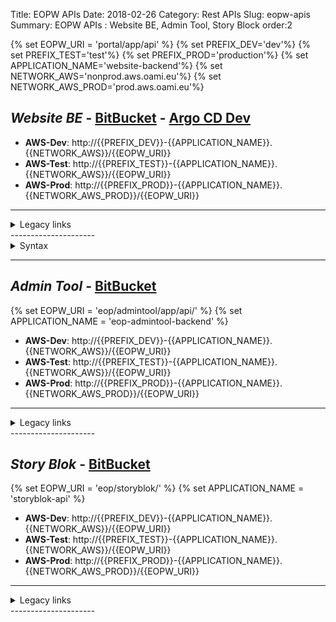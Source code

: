 Title: EOPW APIs
Date: 2018-02-26
Category: Rest APIs
Slug: eopw-apis
Summary: EOPW APIs : Website BE, Admin Tool, Story Block
order:2

{% set EOPW_URI = 'portal/app/api' %}
{% set PREFIX_DEV='dev'%}
{% set PREFIX_TEST='test'%}
{% set PREFIX_PROD='production'%}
{% set APPLICATION_NAME='website-backend'%}
{% set NETWORK_AWS='nonprod.aws.oami.eu'%}
{% set NETWORK_AWS_PROD='prod.aws.oami.eu'%}

## _Website BE_ - <a href="https://git.euipo.europa.eu/projects/EOPW/repos/eop-website-backend/browse" target="_blank">BitBucket</a> - <a href="https://argocd-dev.nonprod.aws.oami.eu/applications/argocd/website-dev-aws?view=tree&resource=" target="_blank">Argo CD Dev</a>


- **AWS-Dev**:  http://{{PREFIX_DEV}}-{{APPLICATION_NAME}}.{{NETWORK_AWS}}/{{EOPW_URI}}
- **AWS-Test**:  http://{{PREFIX_TEST}}-{{APPLICATION_NAME}}.{{NETWORK_AWS}}/{{EOPW_URI}}
- **AWS-Prod**:  http://{{PREFIX_PROD}}-{{APPLICATION_NAME}}.{{NETWORK_AWS_PROD}}/{{EOPW_URI}}

---------------------
<details>
<summary>Legacy links</summary>
<ul>
  <li>**Integration**:  https://integration.euipo.europa.eu/{{EOPW_URI}}</li>
  <li>**PreProd**:  https://pp.euipo.europa.eu/{{EOPW_URI}}</li>
  <li>**Prod**:  https://www.euipo.europa.eu/{{EOPW_URI}}</li>
</ul>
</details>
---------------------

<details>
<summary>Syntax</summary>
<ul>
<li>templates?page=0&size=10&sort=creationDate:desc</li>
<li>templates/:templateIdentifier/notes</li>
<li>drafts/designs</li>
<li>drafts/interpartes?keyword&size=5&page=0&sort=draftdate:DESC</li>
<li>drafts/interpartes?page=0&size=5&sort=draftdate%3Adesc</li>
<li>drafts/other?keyword&size=5&page=0&sort=draftdate:DESC</li>
<li>portfolio/trademarks?keyword=IF/mb&size=10&page=0&sort=applicationDate:desc</li>
<li>portfolio/trademarks?query=markBasis==EU_TRADEMARK and status=in=(ACCEPTANCE_PENDING,ACCEPTED)&page=0&sort=applicationDate:desc
</li>
<li>portfolio/oppositions?size=10&roleKind=CLAIMANT&page=0&sort=oppositionDate:desc</li>
<li>portfolio/oppositions?roleKind=CLAIMANT&size=10&page=0&sort=oppositionDate:desc&query=status=in=(ADMISSIBILITY_CHECK)
</li>
<li>portfolio/oppositions?size=50&page=0&roleKind=CLAIMANT</li>
<li>portfolio/trademarks?keyword=IF/mb&size=10&page=0&sort=applicationDate:desc</li>
<li>portfolio/trademarks/:applicationNumber</li>
<li>portfolio/oppositions/:oppositionId</li>
<li>portfolio/cancellations?size=20&page=0&roleKind=CLAIMANT</li>
<li>portfolio/designs?page=0&sort=applicationDate:desc&size=20&query=keyword==DM416DR</li>
<li>portfolio/designs?size=200&page=0&query=designNumber!=0</li>
<li>portfolio/designs?size=200&page=0&query=designNumber==000094560-0006</li>
<li>portfolio/designs/001754292-0001/comments</li>
<li>portfolio/appeals?page=0&size=25&roleKind=CLAIMANT&query=appealDate%3E%3D2022-05-01&sort=appealDate%3Adesc
</li>
<li>userprofile/:documentId/export</li>
<li>surveys/:identifier</li>
<li>surveys/:identifier/answer</li>
</ul>

</details>

---- 

## _Admin Tool_ - <a href="https://git.euipo.europa.eu/projects/EOPW/repos/eop-admintool-backend/browse" target="_blank">BitBucket</a>
{% set EOPW_URI = 'eop/admintool/app/api/' %}
{% set APPLICATION_NAME = 'eop-admintool-backend' %}
- **AWS-Dev**:  http://{{PREFIX_DEV}}-{{APPLICATION_NAME}}.{{NETWORK_AWS}}/{{EOPW_URI}}
- **AWS-Test**:  http://{{PREFIX_TEST}}-{{APPLICATION_NAME}}.{{NETWORK_AWS}}/{{EOPW_URI}}
- **AWS-Prod**:  http://{{PREFIX_PROD}}-{{APPLICATION_NAME}}.{{NETWORK_AWS_PROD}}/{{EOPW_URI}}

---------------------
<details>
<summary>Legacy links</summary>
<ul>
  <li>**Integration**:  https://integration.euipo.europa.eu/{{EOPW_URI}}</li>
  <li>**PreProd**:  https://pp.euipo.europa.eu/{{EOPW_URI}}</li>
  <li>**Prod**:  https://www.euipo.europa.eu/{{EOPW_URI}}</li>
</ul>
</details>
---------------------


## _Story Blok_ - <a href="https://git.euipo.europa.eu/projects/EOPW/repos/eop-storyblok-api/browse" target="_blank">BitBucket</a>
{% set EOPW_URI = 'eop/storyblok/' %}
{% set APPLICATION_NAME = 'storyblok-api' %}
- **AWS-Dev**:  http://{{PREFIX_DEV}}-{{APPLICATION_NAME}}.{{NETWORK_AWS}}/{{EOPW_URI}}
- **AWS-Test**:  http://{{PREFIX_TEST}}-{{APPLICATION_NAME}}.{{NETWORK_AWS}}/{{EOPW_URI}}
- **AWS-Prod**:  http://{{PREFIX_PROD}}-{{APPLICATION_NAME}}.{{NETWORK_AWS_PROD}}/{{EOPW_URI}}


---------------------
<details>
<summary>Legacy links</summary>
<ul>
  <li>**Integration**:  https://integration.euipo.europa.eu/{{EOPW_URI}}</li>
  <li>**PreProd**:  https://pp.euipo.europa.eu/{{EOPW_URI}}</li>
  <li>**Prod**:  https://www.euipo.europa.eu/{{EOPW_URI}}</li>
</ul>
</details>
---------------------
